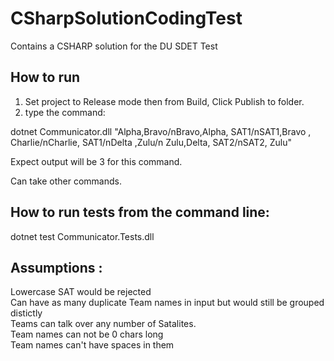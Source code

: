 # CSharpSolutionCodingTest
Contains a CSHARP solution for the DU SDET Test

## How to run
1. Set project to Release mode then from Build, Click Publish to folder.
2. type the command:

dotnet Communicator.dll "Alpha,Bravo/nBravo,Alpha, SAT1/nSAT1,Bravo , Charlie/nCharlie, SAT1/nDelta  ,Zulu/n Zulu,Delta, SAT2/nSAT2,  Zulu" 

Expect output will be 3 for this command.

Can take other commands.

## How to run tests from the command line:

   dotnet test Communicator.Tests.dll

## Assumptions :
Lowercase SAT would be rejected <BR>
Can have as many duplicate Team names in input but would still be grouped distictly<BR>
Teams can talk over any number of Satalites.<BR>
Team names can not be 0 chars long<BR>
Team names can't have spaces in them<BR>
